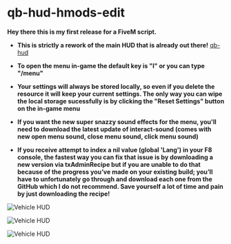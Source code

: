 # qb-hud-hmods-edit
**Hey there this is my first release for a FiveM script.**

+ **This is strictly a rework of the main HUD that is already out there!** [qb-hud](https://github.com/qbcore-framework/qb-hud)


+ **To open the menu in-game the default key is "I" or you can type "/menu"**

+ **Your settings will always be stored locally, so even if you delete the resource it will keep your current settings. The only way you can wipe the local storage sucessfully is by clicking the "Reset Settings" button on the in-game menu**

+ **If you want the new super snazzy sound effects for the menu, you'll need to download the latest update of interact-sound
(comes with new open menu sound, close menu sound, click menu sound)**

+ **If you receive attempt to index a nil value (global 'Lang') in your F8 console, the fastest way you can fix that issue is by downloading a new version via txAdminRecipe but if you are unable to do that because of the progress you’ve made on your existing build; you’ll have to unfortunately go through and download each one from the GitHub which I do not recommend. Save yourself a lot of time and pain by just downloading the recipe!**

![Vehicle HUD](https://i.imgur.com/pUj7cSt.jpg)

![Vehicle HUD](https://i.imgur.com/9TTnlVx.jpg)

![Vehicle HUD](https://i.imgur.com/mMjAXd9.jpg)
